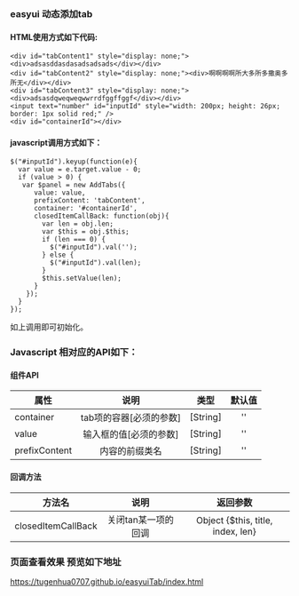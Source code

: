 
### easyui 动态添加tab
####  HTML使用方式如下代码:
    <div id="tabContent1" style="display: none;"><div>adsasddasdasadsadsads</div></div>
    <div id="tabContent2" style="display: none;"><div>啊啊啊啊所大多所多撒奥多所无</div></div>
    <div id="tabContent3" style="display: none;"><div>adsasdqweqweqwwrrdfggffggf</div></div>
    <input text="number" id="inputId" style="width: 200px; height: 26px; border: 1px solid red;" />
    <div id="containerId"></div>
#### javascript调用方式如下：
    $("#inputId").keyup(function(e){
      var value = e.target.value - 0;
      if (value > 0) {
       var $panel = new AddTabs({
          value: value,
          prefixContent: 'tabContent',
          container: '#containerId',
          closedItemCallBack: function(obj){
            var len = obj.len;
            var $this = obj.$this;
            if (len === 0) {
              $("#inputId").val('');
            } else {
              $("#inputId").val(len);
            }
            $this.setValue(len);
          }
        });
      }
    });
<p>如上调用即可初始化。</p>
<h3>Javascript 相对应的API如下：</h3>

####  组件API
|      属性      |             说明                               |     类型        |     默认值     |
| --------------|:--------------------------------------------:  |   :-----------:| :-------------:|
|   container   |  tab项的容器[必须的参数]                          | [String]      |  ''             |
|   value       |  输入框的值[必须的参数]                            | [String]       |  ''            |
|   prefixContent| 内容的前缀类名                                | [String]       |  ''            |

####  回调方法
|     方法名           |         说明         |     返回参数                                           | 
| --------------------|:-------------------------:  |:--------------------------------------------: |
| closedItemCallBack  |  关闭tan某一项的回调          | Object {$this, title, index, len}| 

### 页面查看效果 预览如下地址
<p><a href="https://tugenhua0707.github.io/easyuiTab2/index.html" target="_blank">https://tugenhua0707.github.io/easyuiTab/index.html</a></p>